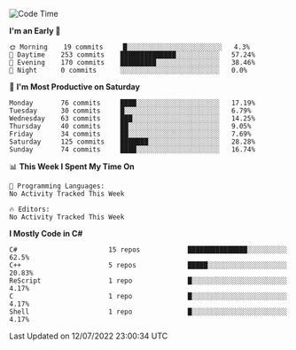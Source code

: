 <!--START_SECTION:waka-->
![Code Time](http://img.shields.io/badge/Code%20Time-803%20hrs%2036%20mins-blue)

**I'm an Early 🐤** 

```text
🌞 Morning    19 commits     █░░░░░░░░░░░░░░░░░░░░░░░░   4.3% 
🌆 Daytime    253 commits    ██████████████░░░░░░░░░░░   57.24% 
🌃 Evening    170 commits    █████████░░░░░░░░░░░░░░░░   38.46% 
🌙 Night      0 commits      ░░░░░░░░░░░░░░░░░░░░░░░░░   0.0%

```
📅 **I'm Most Productive on Saturday** 

```text
Monday       76 commits     ████░░░░░░░░░░░░░░░░░░░░░   17.19% 
Tuesday      30 commits     █░░░░░░░░░░░░░░░░░░░░░░░░   6.79% 
Wednesday    63 commits     ███░░░░░░░░░░░░░░░░░░░░░░   14.25% 
Thursday     40 commits     ██░░░░░░░░░░░░░░░░░░░░░░░   9.05% 
Friday       34 commits     ██░░░░░░░░░░░░░░░░░░░░░░░   7.69% 
Saturday     125 commits    ███████░░░░░░░░░░░░░░░░░░   28.28% 
Sunday       74 commits     ████░░░░░░░░░░░░░░░░░░░░░   16.74%

```


📊 **This Week I Spent My Time On** 

```text
💬 Programming Languages: 
No Activity Tracked This Week

🔥 Editors: 
No Activity Tracked This Week

```

**I Mostly Code in C#** 

```text
C#                       15 repos            ███████████████░░░░░░░░░░   62.5% 
C++                      5 repos             █████░░░░░░░░░░░░░░░░░░░░   20.83% 
ReScript                 1 repo              █░░░░░░░░░░░░░░░░░░░░░░░░   4.17% 
C                        1 repo              █░░░░░░░░░░░░░░░░░░░░░░░░   4.17% 
Shell                    1 repo              █░░░░░░░░░░░░░░░░░░░░░░░░   4.17%

```



 Last Updated on 12/07/2022 23:00:34 UTC
<!--END_SECTION:waka-->
